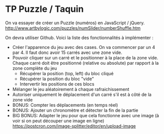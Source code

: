 # TP Puzzle / Taquin

On va essayer de créer un Puzzle (numéros) en JavaScript / jQuery.
http://www.artbylogic.com/puzzles/numSlider/numberShuffle.htm

On devra utiliser Github. Voici la liste des fonctionnalités à implémenter :

- Créer l'apparence du jeu avec des cases. On va commencer par un 4 par 4. Il faut donc avoir 15 carrés avec une zone vide.
- Pouvoir cliquer sur un carré et le positionner à la place de la zone vide.
  Chaque carré doit être positionné (relative ou absolute) par rapport à la zone complète du jeu
  - Récupérer la position (top, left) du bloc cliqué
  - Récupérer la position du bloc "vide"
  - Intervertir les positions de ces blocs
- Mélanger le jeu aléatoirement à chaque rafraichissement
- Autoriser uniquement le déplacement d'un carré s'il est à côté de la zone vide
- BONUS: Compter les déplacements (en temps réel)
- BONUS: Ajouter un chronomètre et détecter la fin de la partie
- BIG BONUS: Adapter le jeu pour que cela fonctionne avec une image (à voir si on peut découper une image en ligne)
  https://postcron.com/image-splitter/editor/en/upload-image
